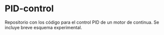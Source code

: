 # PID-control
Repositorio con los código para el control PID de un motor de continua. Se incluye breve esquema experimental. 
